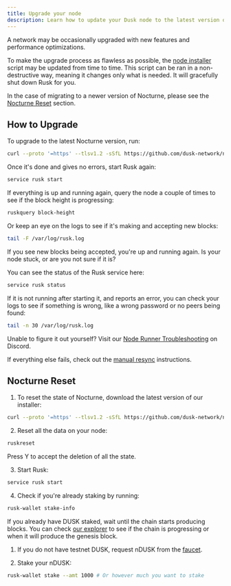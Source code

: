 ```yaml
---
title: Upgrade your node
description: Learn how to update your Dusk node to the latest version of the Nocturne testnet.
---
```


A network may be occasionally upgraded with new features and performance optimizations.

To make the upgrade process as flawless as possible, the [node installer](https://github.com/dusk-network/node-installer) script may be updated from time to time. This script can be ran in a non-destructive way, meaning it changes only what is needed. It will gracefully shut down Rusk for you.

In the case of migrating to a newer version of Nocturne, please see the [Nocturne Reset](#nocturne-reset) section.

## How to Upgrade

To upgrade to the latest Nocturne version, run:
```sh
curl --proto '=https' --tlsv1.2 -sSfL https://github.com/dusk-network/node-installer/releases/download/v0.3.5/node-installer.sh | sudo sh
```

Once it's done and gives no errors, start Rusk again:
```sh
service rusk start
```

If everything is up and running again, query the node a couple of times to see if the block height is progressing:
```sh
ruskquery block-height
```

Or keep an eye on the logs to see if it's making and accepting new blocks:
```sh
tail -F /var/log/rusk.log
```

If you see new blocks being accepted, you're up and running again. Is your node stuck, or are you not sure if it is?

You can see the status of the Rusk service here:
```sh
service rusk status
```

If it is not running after starting it, and reports an error, you can check your logs to see if something is wrong, like a wrong password or no peers being found:
```sh
tail -n 30 /var/log/rusk.log
```

Unable to figure it out yourself? Visit our [Node Runner Troubleshooting](https://discord.com/channels/847466263064346624/1118582421055606805) on Discord.

If everything else fails, check out the [manual resync](/operator/guides/03-manual-resync) instructions.

## Nocturne Reset

1. To reset the state of Nocturne, download the latest version of our installer:
```sh
curl --proto '=https' --tlsv1.2 -sSfL https://github.com/dusk-network/node-installer/releases/download/v0.3.5/node-installer.sh | sudo sh
```

2. Reset all the data on your node:
```sh
ruskreset
```
Press Y to accept the deletion of all the state.

3. Start Rusk:
```sh
service rusk start
```

4. Check if you're already staking by running:
```sh
rusk-wallet stake-info
```
If you already have DUSK staked, wait until the chain starts producing blocks. You can check [our explorer](https://testnet.apps.dusk.network/explorer/) to see if the chain is progressing or when it will produce the genesis block.

1. If you do not have testnet DUSK, request nDUSK from the [faucet](/operator/guides/01-nocturne-node#faucet).

2. Stake your nDUSK:
```sh
rusk-wallet stake --amt 1000 # Or however much you want to stake
```